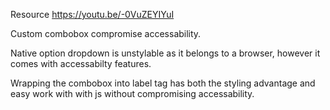 Resource
https://youtu.be/-0VuZEYIYuI

Custom combobox compromise accessability.

Native option dropdown is unstylable as it belongs to a browser, however it comes with accessabilty features.

Wrapping the combobox into label tag has both the styling advantage and easy work with with js without compromising accessability.
